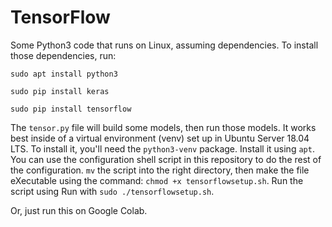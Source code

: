 # TensorFlow

Some Python3 code that runs on Linux, assuming dependencies. To install those dependencies, run:

`
sudo apt install python3
`

`
sudo pip install keras
`

`
sudo pip install tensorflow
`

The  `tensor.py` file will build some models, then run those models. It works best inside of a virtual environment (venv) set up in Ubuntu Server 18.04 LTS. To install it, you'll need the `python3-venv` package. Install it using `apt`. You can use the configuration shell script in this repository to do the rest of the configuration. `mv` the script into the right directory, then make the file eXecutable using the command: `chmod +x tensorflowsetup.sh`. Run the script using Run with `sudo ./tensorflowsetup.sh`.

Or, just run this on Google Colab.
